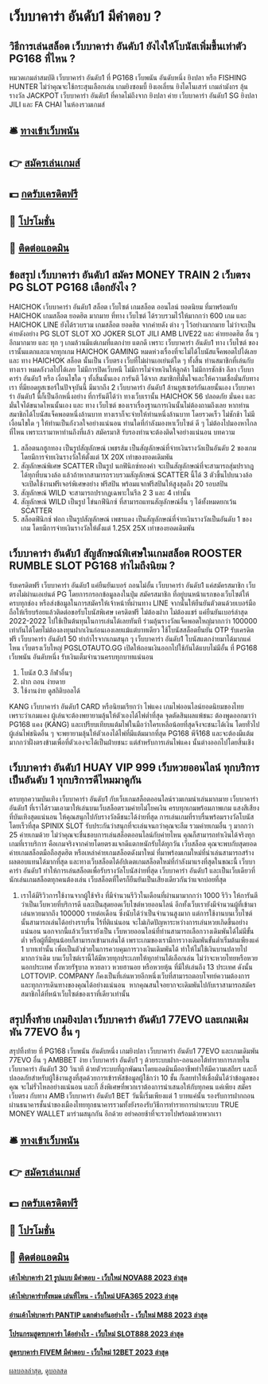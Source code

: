 # เว็บบาคาร่า อันดับ1 มีคำตอบ ?
## วิธีการเล่นสล็อต เว็บบาคาร่า อันดับ1 ยังไงให้โบนัสเพิ่มขึ้นเท่าตัว PG168 ที่ไหน ?
หมวดเกมล่าสมบัติ เว็บบาคาร่า อันดับ1 ที่ PG168 เว็บพนัน อันดับหนึ่ง ยิงปลา หรือ FISHING HUNTER ไม่ว่าคุณจะใช้กระสุนเลือกเล่น เกมยิงซอมบี้ ยิงเอเลี่ยน ยิงไดโนเสาร์ เกมล่ามังกร ลุ้นรางวัล JACKPOT เว็บบาคาร่า อันดับ1 ที่คาดไม่ถึงจาก ยิงปลา ค่าย เว็บบาคาร่า อันดับ1 SG ยิงปลา JILI และ FA CHAI ในห้องรวมเกมส์

## 🛎 [ทางเข้าเว็บพนัน](https://bit.ly/3SdLNi2)
## 👉 [สมัครเล่นเกมส์](https://bit.ly/3SdLNi2)
## 💵 [กดรับเครดิตฟรี](https://bit.ly/3dyRKHj)
## 👑 [โปรโมชั่น](https://bit.ly/3dyRKHj)
## 📱 [ติดต่อแอดมิน](https://bit.ly/3dyRKHj)

## ข้อสรุป เว็บบาคาร่า อันดับ1 สมัคร MONEY TRAIN 2 เว็บตรง PG SLOT PG168 เลือกยังไง ?
HAICHOK เว็บบาคาร่า อันดับ1 สล็อต เว็บไซต์ เกมสล็อต ออนไลน์ ยอดนิยม ที่มาพร้อมกับ HAICHOK เกมสล็อต ยอดฮิต มากมาย ที่ทาง เว็บไซต์ ได้รวบรวมไว้ให้มากกว่า 600 เกม และ HAICHOK LINE ยังได้รวบรวม เกมสล็อต ยอดฮิต จากค่ายดัง ต่าง ๆ ไว้อย่างมากมาย ไม่ว่าจะเป็นค่ายดังอย่าง PG SLOT SLOT XO JOKER SLOT JILI AMB LIVE22 และ ค่ายยอดฮิต อื่น ๆ อีกมากมาย และ ทุก ๆ เกมล้วนมีแต่เกมที่แตกง่าย แตกดี เพราะ เว็บบาคาร่า อันดับ1 ทาง เว็บไซต์ ของเรานั้นแตกและแจกทุกเกม HAICHOK GAMING หมดห่วงเรื่องที่จะไม่ได้โบนัสแจ็คพอตไปได้เลย และ ทาง HAICHOK สล็อต นั้นเป็น เว็บตรง เว็บที่ไม่ผ่านเอเย่นต์ใด ๆ ทั้งสิ้น ท่านสมาชิกที่เล่นกับทางเรา หมดกังวลไปได้เลย ไม่มีการปิดเว็บหนี ไม่มีการไม่จ่ายเงินให้ลูกค้า ไม่มีการชักช้า ลีลา เว็บบาคาร่า อันดับ1 หรือ เงื่อนไขใด ๆ ทั้งสิ้นนั้นเอง การันตี ได้จาก สมาชิกที่มั่นใจและให้ความเชื่อมั่นกับทางเรา ที่มียอดยูสเซอร์ในปัจจุบันนี้ มีมากถึง 2 เว็บบาคาร่า อันดับ1 ล้านยูสเซอร์กันเลยนั้นเอง เว็บบาคาร่า อันดับ1 นี้ก็เป็นอีกหนึ่งอย่าง ที่การันตีได้ว่า ทางเว็บเรานั้น HAICHOK 56 ปลอดภัย มั่นคง และ มั่นใจได้ขนาดไหนนั้นเอง และ ทาง เว็บไซต์ ของเราเรื่องฐานการเงินนั้นไม่ต้องถามถึงเลย หากท่านสมาชิกได้โบนัสแจ็คพอตหนึ่งล้านบาท ทางเราก็จะจ่ายให้ท่านหนึ่งล้านบาท โดยรวดเร็ว ไม่ชักช้า ไม่มีเงื่อนไขใด ๆ ให้ท่านเป็นกังวลใจอย่างแน่นอน ท่านใดที่กำลังมองหาเว็บไซต์ ดี ๆ ไม่ต้องไปมองหาไกลที่ไหน เพราะเรามาหาท่านถึงที่แล้ว สมัครมาสิ รับรองท่านจะต้องติดใจอย่างแน่นอน
บทความ
1. สล็อตนกฮูกทอง เป็นรูปสัญลักษณ์ เพชรส้ม เป็นสัญลักษณ์ที่จ่ายเงินรางวัลเป็นอันดับ 2 ของเกม โดยมีการจ่ายเงินรางวัลให้ตั้งแต่ 1X 20X เท่าของยอดเดิมพัน
2. สัญลักษณ์พิเศษ SCATTER เป็นรูป นกฟินิกซ์ทองคำ จะเป็นสัญลักษณ์ที่จะสามารถสุ่มปรากฎได้ทุกที่บนวงล้อ แล้วถ้าหากสามารถรวบรวมสัญลักษณ์ SCATTER นี้ได้ 3 ตัวขึ้นไปบนวงล้อ จะเปิดใช้งานฟรีเจอร์พิเศษอย่าง ฟรีสปิน พร้อมแจกฟรีสปินให้สูงสุดถึง 20 รอบสปิน
3. สัญลักษณ์ WILD จะสามารถปรากฎเฉพาะในรีล 2 3 และ 4 เท่านั้น
4. สัญลักษณ์ WILD เป็นรูป ไข่นกฟีนิกซ์ ที่สามารถแทนสัญลักษณ์อื่น ๆ ได้ทั้งหมดยกเว้น SCATTER
5. สล็อตฟินิกซ์ ฟอก เป็นรูปสัญลักษณ์ เพชรแดง เป็นสัญลักษณ์ที่จ่ายเงินรางวัลเป็นอันดับ 1 ของเกม โดยมีการจ่ายเงินรางวัลให้ตั้งแต่ 1.25X 25X เท่าของยอดเดิมพัน

## เว็บบาคาร่า อันดับ1 สัญลักษณ์พิเศษในเกมสล็อต ROOSTER RUMBLE SLOT PG168 ทำไมถึงนิยม ?
รับเครดิตฟรี เว็บบาคาร่า อันดับ1 แค่ยืนยันเบอร์ ถอนไม่อั้น เว็บบาคาร่า อันดับ1 แค่สมัครสมาชิก เว็บตรงไม่ผ่านเอเย่นต์ PG โดยการกรอกข้อมูลลงในปุ่ม สมัครสมาชิก ที่อยู่บนหน้าแรกของเว็บไซต์ให้ครบทุกช่อง หรือส่งข้อมูลในการสมัครให้เจ้าหน้าที่ผ่านทาง LINE จากนั้นให้ยืนยันตัวตนด้วยเบอร์มือถือให้เรียบร้อยแล้วติดต่อขอรับโบนัสพิเศษ เครดิตฟรี ไม่ต้องฝาก ไม่ต้องแชร์ แค่ยืนยันเบอร์ล่าสุด 2022-2022 ไปใช้เป็นต้นทุนในการเล่นได้เลยทันที ร่วมลุ้นรางวัลแจ็คพอตใหญ่มากกว่า 100000 เท่ากันได้โดยไม่ต้องลงทุนฝากเงินก่อนเองเลยแม้แต่บาทเดียว ใช้โบนัสสล็อตยืนยัน OTP รับเครดิตฟรี เว็บบาคาร่า อันดับ1 50 ทำกำไรจากเกมสนุก ๆ เว็บบาคาร่า อันดับ1 โบนัสแตกง่ายมาได้มากแค่ไหน เว็บตรงเว็บใหญ่ PGSLOTAUTO.GG เปิดให้ถอนเงินออกไปใช้กันได้แบบไม่มีอั้น ที่ PG168 เว็บพนัน อันดับหนึ่ง รับเงินเต็มจำนวนครบทุกบาทแน่นอน
1. โบนัส 0.3 กีฬาอื่นๆ
2. ฝาก ถอน ง่ายดาย
3. ใช้งานง่าย ดูสถิติบอลได้

KANG เว็บบาคาร่า อันดับ1 CARD หรือนิยมเรียกว่า ไพ่แคง เกมไพ่ออนไลน์ยอดนิยมของไทย เพราะว่าเกมแคง ผู้เล่นจะต้องพยายามลุ้นให้ตัวเองได้ไพ่ต่ำที่สุด จุดตัดสินผลแพ้ชนะ ต้องพูดออกมาว่า PG168 แคง (KANG) และเปรียบเทียบแต้มไพ่ในมือว่าใครเหลือน้อยที่สุดจึงจะชนะได้เงิน
โดยทั่วไปผู้เล่นไพ่ชนิดอื่น ๆ จะพยายามลุ้นให้ตัวเองได้ไพ่ที่มีแต้มมากที่สุด PG168 พีจี168 และจะต้องมีแต้มมากกว่าฝั่งตรงข้ามเพื่อที่ตัวเองจะได้เป็นฝ่ายชนะ แต่สำหรับการเล่นไพ่แคง นั้นต่างออกไปโดยสิ้นเชิง

## เว็บบาคาร่า อันดับ1 HUAY VIP 999 เว็บหวยออนไลน์ ทุกบริการเป็นอันดับ 1 ทุกบริการดีไหมมาดูกัน
ครบทุกความบันเทิง เว็บบาคาร่า อันดับ1 กับเว็บเกมสล็อตออนไลน์รวมเกมน่าเล่นมากมาย เว็บบาคาร่า อันดับ1 ที่เราได้รวมเอามาให้เล่นบนเว็บสล็อตรวมค่ายไม่โยคเงิน ครบทุกเกมพร้อมภาพเกม แสงสีเสียงที่บันเทิงสุดแน่นอน ให้คุณสนุกไปกับรางวัลดีชนะได้ง่ายที่สุด
การเล่นเกมที่ราบรื่นพร้อมรางวัลโบนัสโดยเร็วที่สุด SPINIX SLOT รับประกันว่าสนุกที่จะเล่นจนกว่าคุณจะลืม รวมค่ายเกมอื่น ๆ มากกว่า 25 ค่ายเกมด้วย ไม่ว่าคุณจะชื่นชอบการเล่นสล็อตออนไลน์กับค่ายไหน คุณก็สามารถทำเงินได้จริงทุกเกมที่เราบริการ คือเกมจริงจากค่ายโดยตรงแจกดีแตกหนักรับได้ทุกวัน
เว็บสล็อต คุณจะพบกับสุดยอดค่ายเกมสล็อตมือถือสุดฮิต หรือเหล่าค่ายเกมสล็อตดังมาใหม่ ที่มาพร้อมเกมใหม่ที่น่าเล่นสามารถสร้างผลตอบแทนได้มากที่สุด และทางเว็บสล็อตได้อัปเดตเกมสล็อตใหม่ที่กำลังมาแรงที่สุดในขณะนี้ เว็บบาคาร่า อันดับ1 ทำให้การเล่นสล็อตเพื่อรับรางวัลโบนัสง่ายที่สุด เว็บบาคาร่า อันดับ1 และเป็นเว็บเดียวที่นักเล่นเกมสล็อตทุกคนต้องเล่น เว็บสล็อตที่ใครก็ยืนยันเป็นเสียงเดียวกันว่าแจกบ่อยที่สุด
1. เราได้มีริวิวการใช้งานจากผู้ใช้จริง ที่มีจำนวนรีวิวในเดือนที่ผ่านมามากกว่า 1000 รีวิว ให้การันตีว่าเป็นเว็บหวยที่บริการดี และเป็นสุดยอดเว็บไซต์หวยออนไลน์ อีกทั้งเว็บเรายังมีจำนวนผู้ที่เข้ามาเล่นหวยมากถึง 100000 รายต่อเดือน ซึ่งนับได้ว่าเป็นจำนวนสูงมาก แต่การใช้งานบนเว็บไซต์นั้นสามารถเล่นได้อย่างราบรื่น ไร้ที่ติแน่นอน จะไม่เกิดปัญหาระหว่างการเล่นหวยเกิดขึ้นอย่างแน่นอน นอกจากนี้แล้วเว็บเรายังเป็น เว็บหวยออนไลน์ที่ท่านสามารถเลือกวางเดิมพันได้ไม่มีขั้นต่ำ หรือผู้ที่มีทุนน้อยก็สามารถเข้ามาเล่นได้ เพราะเกมของเรามีการวางเดิมพันขั้นต่ำเริ่มต้นเพียงแค่ 1 บาทเท่านั้น เพื่อเป็นตัวช่วยในการควบคุมการวางเงินเดิมพันได้ ทำให้ไม่ใช้เงินบานปลายไปมากกว่าเดิม บนเว็บไซต์เรานี้ได้มีหวยทุกประเภทให้ทุกท่านได้เลือกเล่น ไม่ว่าจะหวยไทยหรือหวยนอกประเทศ ทั้งหวยรัฐบาล หวยลาว หวยฮานอย หรือหวยหุ้น ที่มีให้เล่นถึง 13 ประเทศ ดังนั้น LOTTOVIP. COMPANY ก็คงเป็นที่เล่นหวยอีกหนึ่งเว็บที่สามารถตอบโจทย์ความต้องการและทุกการเดินทางของคุณได้อย่างแน่นอน  หากคุณสนใจอยากจะเดิมพันไปกับเราสามารถสมัครสมาชิกได้ที่หน้าเว็บไซต์ของเราที่เดียวเท่านั้น

## สรุปทิ้งท้าย เกมยิงปลา เว็บบาคาร่า อันดับ1 77EVO และเกมเดิมพัน 77EVO อื่น ๆ
สรุปทิ้งท้าย ที่ PG168 เว็บพนัน อันดับหนึ่ง เกมยิงปลา เว็บบาคาร่า อันดับ1 77EVO และเกมเดิมพัน 77EVO อื่น ๆ AMBBET ง่าย เว็บบาคาร่า อันดับ1 ๆ ด้วยระบบฝาก-ถอนออโต้ทำรายการภายใน เว็บบาคาร่า อันดับ1 30 วินาที ด้วยตัวระบบที่ถูกพัฒนาโดยแอดมินมืออาชีพทำให้มีความเสถียร และก็ ปลอดภัยสำหรับผู้ใช้งานสูงที่สุดด้วยการเข้ารหัสข้อมูลผู้ใช้กว่า 10 ชั้น ก็เลยทำให้เชื่อมั่นได้ว่าข้อมูลของคุณ จะไม่รั่วไหลอย่างแน่นอน และก็ สิ่งพิเศษที่พวกเราต้องการนำเสนอให้กับทุกคน แค่เพียง สมัครเว็บตรง กับทาง AMB เว็บบาคาร่า อันดับ1 BET วันนี้เริ่มเพียงแต่ 1 บาทแค่นั้น รองรับการฝากถอนผ่านธนาคารชั้นนำของเมืองไทยทุกธนาคารรวมทั้งยังรองรับวิธีการทำรายการผ่านระบบ TRUE MONEY WALLET มาร่วมสนุกกัน อีกด้วย อย่าคอยช้าที่จะรวยไปพร้อมด้วยพวกเรา

## 🛎 [ทางเข้าเว็บพนัน](https://bit.ly/3SdLNi2)
## 👉 [สมัครเล่นเกมส์](https://bit.ly/3SdLNi2)
## 💵 [กดรับเครดิตฟรี](https://bit.ly/3dyRKHj)
## 👑 [โปรโมชั่น](https://bit.ly/3dyRKHj)
## 📱 [ติดต่อแอดมิน](https://bit.ly/3dyRKHj)

#### [เค้าไพ่บาคาร่า 21 รูปแบบ มีคำตอบ - เว็บใหม่ NOVA88 2023 ล่าสุด](https://atom.io/themes/เค้าไพ่บาคาร่า%2021%20รูปแบบ%20มีคำตอบ%20-%20เว็บใหม่%20nova88%202023%20ล่าสุด)
#### [เค้าไพ่บาคาร่าทั้งหมด เล่นที่ไหน - เว็บใหม่ UFA365 2023 ล่าสุด](https://atom.io/themes/เค้าไพ่บาคาร่าทั้งหมด%20เล่นที่ไหน%20-%20เว็บใหม่%20ufa365%202023%20ล่าสุด)
#### [อ่านเค้าไพ่บาคาร่า PANTIP แตกต่างกันอย่างไร - เว็บใหม่ M88 2023 ล่าสุด](https://atom.io/themes/อ่านเค้าไพ่บาคาร่า%20pantip%20แตกต่างกันอย่างไร%20-%20เว็บใหม่%20m88%202023%20ล่าสุด)
#### [โปรแกรมสูตรบาคาร่า ได้อย่างไร - เว็บใหม่ SLOT888 2023 ล่าสุด](https://atom.io/themes/โปรแกรมสูตรบาคาร่า%20ได้อย่างไร%20-%20เว็บใหม่%20slot888%202023%20ล่าสุด)
#### [สูตรบาคาร่า FIVEM มีคำตอบ - เว็บใหม่ 12BET 2023 ล่าสุด](https://atom.io/themes/สูตรบาคาร่า%20fivem%20มีคำตอบ%20-%20เว็บใหม่%2012bet%202023%20ล่าสุด)

[ผลบอลล่าสุด](https://siamsport.tv "ผลบอลล่าสุด"), [ดูบอลสด](https://siamsport.tv/ดูบอลสด "ดูบอลสด")